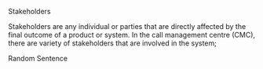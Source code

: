 Stakeholders

Stakeholders are any individual or parties that are directly affected by the final outcome of a product or system. In the call management centre (CMC), there are variety of stakeholders that are involved in the system; 

Random Sentence
